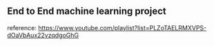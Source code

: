 ## End to End machine learning project
reference: https://www.youtube.com/playlist?list=PLZoTAELRMXVPS-dOaVbAux22vzqdgoGhG
